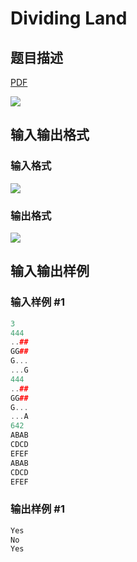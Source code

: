 # Dividing Land

## 题目描述

[problemUrl]: https://uva.onlinejudge.org/index.php?option=com_onlinejudge&Itemid=8&category=11&page=show_problem&problem=857

[PDF](https://uva.onlinejudge.org/external/9/p916.pdf)

![](https://cdn.luogu.com.cn/upload/vjudge_pic/UVA916/b8897512e0f4f71d51e8017e8337bfd1d61830cb.png)

## 输入输出格式

### 输入格式

![](https://cdn.luogu.com.cn/upload/vjudge_pic/UVA916/1873ee4f309ee7822c180a27ecafa4d7f431653b.png)

### 输出格式

![](https://cdn.luogu.com.cn/upload/vjudge_pic/UVA916/044332fd4ad963d8b4dd7cb5f2a442a3e81f4f61.png)

## 输入输出样例

### 输入样例 #1

```cpp
3
444
..##
GG##
G...
...G
444
..##
GG##
G...
...A
642
ABAB
CDCD
EFEF
ABAB
CDCD
EFEF
```


### 输出样例 #1

```cpp
Yes
No
Yes
```


